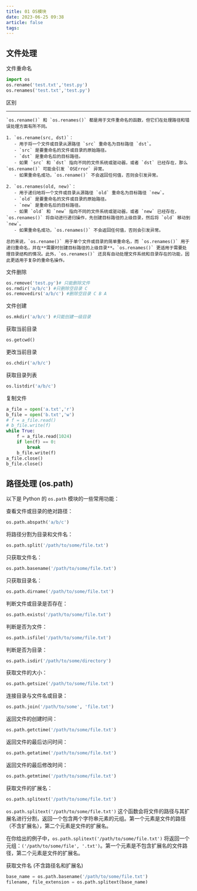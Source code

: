 ```yaml
---
title: 01 OS模块
date: 2023-06-25 09:38
article: false
tags:
---
```


## 文件处理

文件重命名

```python
import os
os.rename('test.txt','test.py')
os.renames('test.txt','test.py')

```

区别

---

```ad-info
`os.rename()` 和 `os.renames()` 都是用于文件重命名的函数，但它们在处理路径和错误处理方面有所不同。

1. `os.rename(src, dst)`：
   - 用于将一个文件或目录从源路径 `src` 重命名为目标路径 `dst`。
   - `src` 是要重命名的文件或目录的原始路径。
   - `dst` 是重命名后的目标路径。
   - 如果 `src` 和 `dst` 指向不同的文件系统或驱动器，或者 `dst` 已经存在，那么 `os.rename()` 可能会引发 `OSError` 异常。
   - 如果重命名成功，`os.rename()` 不会返回任何值，否则会引发异常。

2. `os.renames(old, new)`：
   - 用于递归地将一个文件或目录从源路径 `old` 重命名为目标路径 `new`。
   - `old` 是要重命名的文件或目录的原始路径。
   - `new` 是重命名后的目标路径。
   - 如果 `old` 和 `new` 指向不同的文件系统或驱动器，或者 `new` 已经存在，`os.renames()` 将自动进行递归操作，先创建目标路径的上级目录，然后将 `old` 移动到 `new`。
   - 如果重命名成功，`os.renames()` 不会返回任何值，否则会引发异常。

总的来说，`os.rename()` 用于单个文件或目录的简单重命名，而 `os.renames()` 用于递归重命名，并在**需要时创建目标路径的上级目录**。`os.renames()` 更适用于需要处理目录结构的情况。此外，`os.renames()` 还具有自动处理文件系统和目录存在的功能，因此更适用于复杂的重命名操作。
```

文件删除

```python
os.remove('test.py')# 只能删除文件
os.rmdir('a/b/c') #只删除空目录 C
os.removedirs('a/b/c') #删除空目录 C B A
```

文件创建

```python
os.mkdir('a/b/c') #只能创建一级目录
```

获取当前目录

```python
os.getcwd()
```

更改当前目录

```python
os.chdir('a/b/c')
```

获取目录列表

```python
os.listdir('a/b/c')
```

复制文件

```python
a_file = open('a.txt','r')
b_file = open('b.txt','w')
# f = a_file.read()
# b_file.write(f)
while True:
    f = a_file.read(1024)
    if len(f) == 0:
        break
    b_file.write(f)
a_file.close()
b_file.close()
```

## 路径处理 (os.path)

以下是 Python 的 `os.path` 模块的一些常用功能：

查看文件或目录的绝对路径：

```python
os.path.abspath('a/b/c')
```

将路径分割为目录和文件名：

```python
os.path.split('/path/to/some/file.txt')
```

只获取文件名：

```python
os.path.basename('/path/to/some/file.txt')
```

只获取目录名：

```python
os.path.dirname('/path/to/some/file.txt')
```

判断文件或目录是否存在：

```python
os.path.exists('/path/to/some/file.txt')
```

判断是否为文件：

```python
os.path.isfile('/path/to/some/file.txt')
```

判断是否为目录：

```python
os.path.isdir('/path/to/some/directory')
```

获取文件的大小：

```python
os.path.getsize('/path/to/some/file.txt')
```

连接目录与文件名或目录：

```python
os.path.join('/path/to/some', 'file.txt')
```

返回文件的创建时间：

```python
os.path.getctime('/path/to/some/file.txt')
```

返回文件的最后访问时间：

```python
os.path.getatime('/path/to/some/file.txt')
```

返回文件的最后修改时间：

```python
os.path.getmtime('/path/to/some/file.txt')
```

获取文件的扩展名：

```python
os.path.splitext('/path/to/some/file.txt') 
```

`os.path.splitext('/path/to/some/file.txt')` 这个函数会将文件的路径与其扩展名进行分割，返回一个包含两个字符串元素的元组。第一个元素是文件的路径（不含扩展名），第二个元素是文件的扩展名。

在你给出的例子中，`os.path.splitext('/path/to/some/file.txt')` 将返回一个元组：`('/path/to/some/file', '.txt')`。第一个元素是不包含扩展名的文件路径，第二个元素是文件的扩展名。

获取文件名 (不含路径名和扩展名)

```python
base_name = os.path.basename('/path/to/some/file.txt')
filename, file_extension = os.path.splitext(base_name)
```

